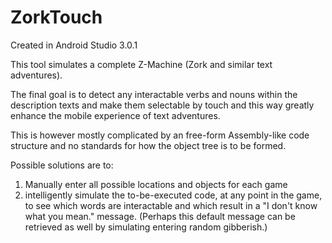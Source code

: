 # ZorkTouch

Created in Android Studio 3.0.1

This tool simulates a complete Z-Machine (Zork and similar text adventures).

The final goal is to detect any interactable verbs and nouns within the description texts and make them selectable by touch and this way greatly enhance the mobile experience of text adventures.

This is however mostly complicated by an free-form Assembly-like code structure and no standards for how the object tree is to be formed.

Possible solutions are to:
1. Manually enter all possible locations and objects for each game
2. intelligently simulate the to-be-executed code, at any point in the game, to see which words are interactable and which result in a "I don't know what you mean." message. (Perhaps this default message can be retrieved as well by simulating entering random gibberish.)
